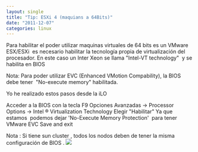 ```yaml
---
layout: single
title: "Tip: ESXi 4 (maquians a 64Bits)"
date: "2011-12-07"
categories: linux
---
```


Para habilitar el poder utilizar maquinas virtuales de 64 bits es un VMware ESX/ESXi  es necesario habilitar la tecnología propia de virtualización del procesador. En este caso un Inter Xeon se llama "Intel-VT technology"  y se habilita en BIOS

Nota: Para poder utilizar EVC (Enhanced VMotion Compability), la BIOS debe tener  "No-execute memory" habilitada.

Yo he realizado estos pasos desde la iLO

Acceder a la BIOS con la tecla F9 Opciones Avanzadas -> Processor Options -> Intel ® Virtualization Technology Elegir "Habilitar" Ya que estamos  podemos dejar 'No-Execute Memory Protection'  para tener VMware EVC Save and exit

Nota : Si tiene sun cluster , todos los nodos deben de tener la misma configuración de BIOS . ![](images/BIOS.JPG)
